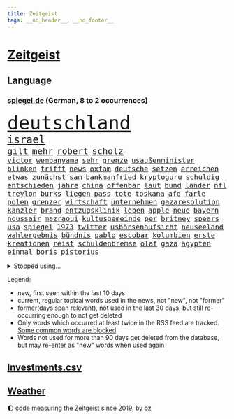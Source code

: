 ```yaml
---
title: Zeitgeist
tags: __no_header__, __no_footer__
---
```


# [Zeitgeist](https://oliz.io/zeitgeist/)

## Language

<h3><a href="https://www.spiegel.de" target="_blank">spiegel.de</a> (German, 8 to 2 occurrences)</h3>
<p style="font-family:monospace">
<span style="font-size:32pt"><a href="news_links.html#deutschland" class="current">deutschland</a></span>
<br>
<span style="font-size:18pt"><a href="news_links.html#israel" class="current">israel</a></span>
<br>
<span style="font-size:15pt"><a href="news_links.html#gilt" class="current">gilt</a></span>
<span style="font-size:15pt"><a href="news_links.html#mehr" class="current">mehr</a></span>
<span style="font-size:15pt"><a href="news_links.html#robert" class="current">robert</a></span>
<span style="font-size:15pt"><a href="news_links.html#scholz" class="current">scholz</a></span>
<br>
<span style="font-size:12pt"><a href="news_links.html#victor" class="current">victor</a></span>
<span style="font-size:12pt"><a href="news_links.html#wembanyama" class="new">wembanyama</a></span>
<span style="font-size:12pt"><a href="news_links.html#sehr" class="current">sehr</a></span>
<span style="font-size:12pt"><a href="news_links.html#grenze" class="current">grenze</a></span>
<span style="font-size:12pt"><a href="news_links.html#usaußenminister" class="current">usaußenminister</a></span>
<span style="font-size:12pt"><a href="news_links.html#blinken" class="current">blinken</a></span>
<span style="font-size:12pt"><a href="news_links.html#trifft" class="current">trifft</a></span>
<span style="font-size:12pt"><a href="news_links.html#news" class="current">news</a></span>
<span style="font-size:12pt"><a href="news_links.html#oxfam" class="new">oxfam</a></span>
<span style="font-size:12pt"><a href="news_links.html#deutsche" class="current">deutsche</a></span>
<span style="font-size:12pt"><a href="news_links.html#setzen" class="current">setzen</a></span>
<span style="font-size:12pt"><a href="news_links.html#erreichen" class="current">erreichen</a></span>
<span style="font-size:12pt"><a href="news_links.html#etwas" class="current">etwas</a></span>
<span style="font-size:12pt"><a href="news_links.html#zunächst" class="current">zunächst</a></span>
<span style="font-size:12pt"><a href="news_links.html#sam" class="current">sam</a></span>
<span style="font-size:12pt"><a href="news_links.html#bankmanfried" class="current">bankmanfried</a></span>
<span style="font-size:12pt"><a href="news_links.html#kryptoguru" class="current">kryptoguru</a></span>
<span style="font-size:12pt"><a href="news_links.html#schuldig" class="current">schuldig</a></span>
<span style="font-size:12pt"><a href="news_links.html#entschieden" class="current">entschieden</a></span>
<span style="font-size:12pt"><a href="news_links.html#jahre" class="current">jahre</a></span>
<span style="font-size:12pt"><a href="news_links.html#china" class="current">china</a></span>
<span style="font-size:12pt"><a href="news_links.html#offenbar" class="current">offenbar</a></span>
<span style="font-size:12pt"><a href="news_links.html#laut" class="current">laut</a></span>
<span style="font-size:12pt"><a href="news_links.html#bund" class="current">bund</a></span>
<span style="font-size:12pt"><a href="news_links.html#länder" class="current">länder</a></span>
<span style="font-size:12pt"><a href="news_links.html#nfl" class="current">nfl</a></span>
<span style="font-size:12pt"><a href="news_links.html#treylon" class="new">treylon</a></span>
<span style="font-size:12pt"><a href="news_links.html#burks" class="new">burks</a></span>
<span style="font-size:12pt"><a href="news_links.html#liegen" class="current">liegen</a></span>
<span style="font-size:12pt"><a href="news_links.html#pass" class="current">pass</a></span>
<span style="font-size:12pt"><a href="news_links.html#tote" class="current">tote</a></span>
<span style="font-size:12pt"><a href="news_links.html#toskana" class="current">toskana</a></span>
<span style="font-size:12pt"><a href="news_links.html#afd" class="current">afd</a></span>
<span style="font-size:12pt"><a href="news_links.html#farle" class="new">farle</a></span>
<span style="font-size:12pt"><a href="news_links.html#polen" class="current">polen</a></span>
<span style="font-size:12pt"><a href="news_links.html#grenzer" class="new">grenzer</a></span>
<span style="font-size:12pt"><a href="news_links.html#wirtschaft" class="current">wirtschaft</a></span>
<span style="font-size:12pt"><a href="news_links.html#unternehmen" class="current">unternehmen</a></span>
<span style="font-size:12pt"><a href="news_links.html#gazaresolution" class="new">gazaresolution</a></span>
<span style="font-size:12pt"><a href="news_links.html#kanzler" class="current">kanzler</a></span>
<span style="font-size:12pt"><a href="news_links.html#brand" class="current">brand</a></span>
<span style="font-size:12pt"><a href="news_links.html#entzugsklinik" class="new">entzugsklinik</a></span>
<span style="font-size:12pt"><a href="news_links.html#leben" class="current">leben</a></span>
<span style="font-size:12pt"><a href="news_links.html#apple" class="current">apple</a></span>
<span style="font-size:12pt"><a href="news_links.html#neue" class="current">neue</a></span>
<span style="font-size:12pt"><a href="news_links.html#bayern" class="current">bayern</a></span>
<span style="font-size:12pt"><a href="news_links.html#noussair" class="current">noussair</a></span>
<span style="font-size:12pt"><a href="news_links.html#mazraoui" class="current">mazraoui</a></span>
<span style="font-size:12pt"><a href="news_links.html#kultusgemeinde" class="current">kultusgemeinde</a></span>
<span style="font-size:12pt"><a href="news_links.html#per" class="current">per</a></span>
<span style="font-size:12pt"><a href="news_links.html#britney" class="current">britney</a></span>
<span style="font-size:12pt"><a href="news_links.html#spears" class="current">spears</a></span>
<span style="font-size:12pt"><a href="news_links.html#usa" class="current">usa</a></span>
<span style="font-size:12pt"><a href="news_links.html#spiegel" class="current">spiegel</a></span>
<span style="font-size:12pt"><a href="news_links.html#1973" class="current">1973</a></span>
<span style="font-size:12pt"><a href="news_links.html#twitter" class="current">twitter</a></span>
<span style="font-size:12pt"><a href="news_links.html#usbörsenaufsicht" class="current">usbörsenaufsicht</a></span>
<span style="font-size:12pt"><a href="news_links.html#neuseeland" class="current">neuseeland</a></span>
<span style="font-size:12pt"><a href="news_links.html#wahlergebnis" class="new">wahlergebnis</a></span>
<span style="font-size:12pt"><a href="news_links.html#bündnis" class="current">bündnis</a></span>
<span style="font-size:12pt"><a href="news_links.html#pablo" class="current">pablo</a></span>
<span style="font-size:12pt"><a href="news_links.html#escobar" class="current">escobar</a></span>
<span style="font-size:12pt"><a href="news_links.html#kolumbien" class="current">kolumbien</a></span>
<span style="font-size:12pt"><a href="news_links.html#erste" class="current">erste</a></span>
<span style="font-size:12pt"><a href="news_links.html#kreationen" class="current">kreationen</a></span>
<span style="font-size:12pt"><a href="news_links.html#reist" class="current">reist</a></span>
<span style="font-size:12pt"><a href="news_links.html#schuldenbremse" class="current">schuldenbremse</a></span>
<span style="font-size:12pt"><a href="news_links.html#olaf" class="current">olaf</a></span>
<span style="font-size:12pt"><a href="news_links.html#gaza" class="current">gaza</a></span>
<span style="font-size:12pt"><a href="news_links.html#ägypten" class="current">ägypten</a></span>
<span style="font-size:12pt"><a href="news_links.html#einmal" class="current">einmal</a></span>
<span style="font-size:12pt"><a href="news_links.html#boris" class="current">boris</a></span>
<span style="font-size:12pt"><a href="news_links.html#pistorius" class="current">pistorius</a></span>
</p>
<details>
<summary>Stopped using...</summary>
<p class="former" style="font-size:12pt">
flugzeug(1108) manager(1107) angela(1106) gerüchte(1106) londoner(1106) merkel(1106) vergeblich(1106) witz(1106) wolfsburg(1106) zeugen(1106) anne(1105) bewerber(1105) fahrzeug(1105) getan(1105) golf(1105) tötete(1105) volker(1105) bundesländer(1104) bundespolizei(1104) positionen(1104) sachsenanhalt(1104) verboten(1104) carsten(1103) fehlen(1103) verteilt(1103) zeitweise(1103) bmw(1102) daraufhin(1102) dienst(1102) investoren(1102) prüfung(1102) reichte(1102) san(1102) jörg(1101) landesregierung(1101) werder(1101) ändert(1101) bekanntesten(1100) liste(1100) publikum(1100) reduziert(1100) verdächtiger(1100) verschieben(1100) antreten(1099) besitzer(1099) einzug(1099) gehe(1099) meister(1099) schnee(1099) studierenden(1099) termin(1099) untersuchungen(1099) vergewaltigt(1099) ausgesprochen(1098) besetzt(1098) bilden(1098) durchsetzen(1098) eingereicht(1098) philippinen(1098) strafen(1098) verhandlungen(1098) wälder(1098) abstimmen(1097) arsenal(1097) begründung(1097) gelegt(1097) gestrichen(1097) infektionen(1097) mali(1097) nachwuchs(1097) nahverkehr(1097) party(1097) 50000(1096) ausnahmen(1096) bremer(1096) drehen(1096) durchsuchungen(1096) fuhr(1096) tschechien(1096) verhängte(1096) athleten(1095) beschwerden(1095) entscheidenden(1095) schwangerschaft(1095) verkaufen(1095) bedenken(1094) eingebrochen(1094) lust(1094) restaurant(1094) ersetzen(1093) juni(1093) sexueller(1093) wirtschaftsministerium(1092) beantragt(1091) super(1091) verschwand(1090) vorsprung(1090) milliarde(1089) schülerinnen(1089) tür(1089) wirtschaftlichen(1088) porsche(1086) präsidentin(1086) rückzug(1085) nachbarn(1084) ökonomen(1084) bande(1083) ehe(1083) katholische(1083) kinos(1083) führenden(1082) mehrerer(1081) spiegelumfrage(1081) februar(1080) kindes(1080) konsum(1080) parallelen(1080) wem(1080) verzichten(1079) erwischt(1076) münster(1076) stürzen(1076) aufgetaucht(1074) empfehlung(1074) spitzenreiter(1074) bisherigen(1073) landet(1073) training(1073) unzufrieden(1072) gehörte(1070) kandidatur(1068) mitarbeiterin(1068) einig(1066) holte(1065) gerieten(1062) hype(1061) georg(1058) identität(1056) elizabeth(1055) teuren(1052) nächstes(1051) umbau(1002) 95(994) happy(936) strecken(936) übrig(916) verlag(915) durchbruch(878) tennisstar(875) ausbildung(863) videoaufnahmen(863) bauern(846) ministerin(846) volk(840) cup(828) freigesprochen(828) kilogramm(824) polnischen(810) drauf(786) papiere(772) harris(770) illegaler(764) gewandt(756) tiger(751) medwedew(750) anton(746) älteste(745) großbank(742) australiens(741) ice(740) hofreiter(731) feiertag(719) menschlichkeit(714) lieferungen(711) gletscher(703) nutzung(701) gerne(700) kürzer(696) schusswaffen(691) schienen(689) gewaltsamen(688) akw(687) tradition(686) kiews(682) kompromiss(682) erwiesen(676) brennt(675) verschiedenen(675) angekündigte(669) pink(667) symbol(653) oscar(652) hinzu(650) wolf(647) zweites(645) desto(644) krim(644) verkündete(642) spektakel(638) dortmunder(616) umfragen(614) seoul(609) schülern(606) betrugs(603) vereinigung(603) mbappé(601) ukrainenews(593) ausstattung(588) ausweiten(584) ankommt(579) kremltruppen(578) 34(571) begrenzt(562) koch(562) arbeitslosigkeit(552) spannung(545) jack(542) hammer(537) verzichtete(531) fragwürdige(528) jubel(524) kinderinterview(523) erfurt(516) brennende(508) chefs(503) exmann(498) jugendlicher(493) inmitten(491) tvinterview(491) veröffentlichen(490) valley(488) brasilianischen(486) drin(484) zulassung(483) fahrgäste(482) lena(482) justizminister(481) verunglückten(480) zuwanderung(479) polizeibeamte(478) älter(476) braun(474) olympiasiegerin(473) image(472) 27jährige(471) kampagne(469) erlegen(466) genauer(466) umkämpfte(466) solches(460) funktion(456) fpö(452) eingestürzt(450) scheiden(447) neueste(445) original(443) island(440) notruf(440) führten(436) protestbewegung(436) hoffnungsträger(434) wagnersöldner(433) 89(432) medizin(432) beseitigt(431) ukrainerusslandnews(425) perfekt(424) aufgewachsen(421) 19jähriger(420) jackson(419) angezeigt(418) schickte(415) umgebung(411) boni(408) kündigung(408) banden(407) vergisst(406) angeblicher(405) satellitenbilder(403) kontroverse(401) wüste(401) kanadischen(397) nutzern(394) francisco(392) eingeschaltet(388) vereinbarung(388) beobachter(387) winzer(387) bröckelt(384) militärexperte(384) lkwfahrer(383) scheinbar(382) halbzeit(379) persönlichen(379) angreifen(378) eineinhalb(375) verhältnissen(374) vizepräsidentin(372) elektronische(371) sportdirektor(371) rechtfertigt(367) schauplatz(366) carter(365) zucker(360) ernennt(359) chaotische(356) deutschem(353) aufsichtsrat(352) carolina(352) beerdigt(350) billigt(349) umfassende(349) erfolgsrezept(348) uskonzern(346) steuert(345) bachmut(343) palmer(343) spielzeug(340) paus(339) finanzaufsicht(335) human(335) one(331) serbische(331) ausharren(330) serben(323) bafin(320) vermeldet(317) bewerben(316) streben(316) fotograf(314) getränke(311) internationalem(311) jahresbeginn(311) kurzzeitig(311) 2011(309) vorsichtig(308) kontrollen(306) totschlags(305) marcel(304) tvserie(304) gefallene(302) rammt(300) heiraten(299) fachkräften(298) kulturkampf(297) heimische(296) unglaublich(293) mail(288) solcher(288) bruchteil(286) lockt(286) traditionellen(286) emotionale(284) täglichen(282) zufällig(278) applaus(277) geschäftsmann(276) meditation(276) verfolger(276) 31jährige(275) kommender(274) eiltempo(273) psg(273) wohlstand(272) marode(270) getragen(269) profifußball(268) springer(268) erneuter(265) technologie(265) umweltschutz(265) chatgpt(263) berge(261) gewaltvorwürfe(261) hitlergruß(261) weimar(261) menschlichen(259) siege(259) openai(258) steigert(257) gelangt(253) lauf(253) achtsamkeit(252) erforschen(252) handwerker(252) justizreform(252) läufer(252) nötigung(251) green(250) sätze(250) insekten(249) wunden(249) highlight(248) maximilian(248) reisten(248) georgien(247) köpfe(247) marius(247) 1600(246) bestrafen(245) baltikum(244) lokale(244) elch(241) junior(241) präsidentschaftskandidat(241) fernhalten(240) fraglich(239) europawahl(238) niger(237) spielerinnen(237) poker(236) saintgermain(235) toll(235) ministerpräsidenten(234) bemerkenswerte(233) spitzenkandidat(231) zuwachs(231) ausflug(229) geklaut(229) lieferte(229) sächsische(229) warnte(229) anhand(226) arbeitskampf(226) buchstaben(226) glücklicher(226) rivalen(225) autoindustrie(224) zoos(224) ankommen(222) gestreikt(222) abbrechen(221) bewerten(221) zwickau(221) mischung(220) supermarktkette(220) haushaltsstreit(219) warb(219) rekonstruieren(217) flutkatastrophe(215) verschwörungsmythen(214) kindergrundsicherung(212) minen(212) lebenslanger(210) leuchten(210) bahnreisende(207) jewgenij(207) kartellamt(205) betrunkener(204) urteilte(204) denkmal(203) fehde(203) daniil(202) holland(202) eingeklemmt(201) vision(199) aktueller(198) bewertungen(198) portal(196) spiegeltalk(196) machtwort(195) spezialisten(195) jpmorgan(194) linksextremen(194) mails(194) deutliches(191) drama(191) 800(190) involviert(190) marseille(190) zentrales(190) alexandra(189) ingenieure(189) bekämpfung(188) kleinflugzeug(188) vereinbaren(188) auszubildende(187) argumenten(186) aussterben(186) feierlichkeiten(186) follower(186) getreide(186) hexenjagd(186) inneren(186) gewalttaten(185) oberdorf(184) schottischen(183) gesundheitlichen(182) katastrophen(182) legalisieren(182) birgt(181) freizeitpark(181) kanadische(181) karlheinz(181) prämien(181) fußballbund(178) einsturz(176) kolo(174) muani(174) randal(174) begrüßen(173) heimatstadt(173) kfw(173) kinderarmut(173) lina(173) beweis(172) fühlte(172) hessens(172) dgb(171) niedergestochen(171) spürt(171) unterschiedlichen(171) constantin(169) rudy(169) klettern(168) nachbarschaftsstreit(168) spitzenkandidaten(168) aß(167) fahndung(165) halbjahr(164) mach(163) schusswechsel(163) tönen(163) kleinkinder(162) optimismus(162) haiti(161) mischen(160) rotenburg(160) uboot(160) betreibern(159) explodiert(157) selbstversuch(157) dfbauswahl(156) seltsame(156) funk(155) spdfraktion(155) bestzeit(154) ifo(154) ranghohen(153) zeitungen(152) forbes(151) male(151) vi(151) gelegen(150) hamm(150) iphones(150) zwischendurch(149) zürich(149) chase(148) impfstoff(148) kenianischen(148) drehbuchautoren(147) kalifornischen(147) sexualstraftäter(147) frankfurts(146) härteres(146) auftritts(145) glückliche(145) gewürdigt(144) stopfen(144) chialo(143) ethnischen(143) gewollt(143) kultursenator(143) lebensgefährlich(143) zugespitzt(143) kurioser(142) schulleiter(142) absurd(141) diego(141) dietmar(141) polnisches(141) schwärmt(141) spielplatz(141) heilen(140) musikalische(140) verweis(140) verzögert(140) popp(139) gesellschaftlichen(138) versöhnliche(138) gebietsgewinne(137) motor(137) saudische(137) wiese(137) ausreichen(136) übergang(136) speicher(135) gegners(134) helden(134) bedeckt(133) fpöchef(133) gestrandet(133) giuliani(133) reagan(133) ronald(133) scott(133) verfassungsbeschwerde(133) +(132) donezk(132) leistet(132) unfallort(132) besiegelt(131) epstein(131) erdrutsch(131) jeffrey(131) weltstar(131) wuchs(131) südeuropa(130) aleksandar(129) cool(129) erlangte(129) würdigung(129) beratern(128) drastische(128) gasspeicher(128) rasen(128) sánchez(127) wal(127) 145(126) einziehen(126) hagel(126) kylian(126) nachtzug(126) amerikanern(125) erika(125) fasziniert(125) roadtrip(125) festgestellt(124) lebensgefährlichen(124) neunzigerjahre(124) wochenenden(124) demokratiebewegung(122) rummenigge(122) abenteuer(120) besessen(120) sätzen(120) verlorene(120) sprang(119) topspielerinnen(119) wümme(119) auswärtssieg(118) gehoben(118) grundsätzliche(118) abgeschoben(117) helene(116) dreieinhalb(115) kurti(115) kürzungen(115) vertreten(115) gefährt(114) kannten(114) protestierende(114) seenot(114) achttausender(113) beitreten(113) erzwingen(112) grenzpolizei(112) kran(112) obersten(112) schleppend(112) schärferen(112) senatorin(112) abwenden(111) jeweils(111) metachef(111) plattformen(111) langjährigen(110) millionenfach(110) schnellstmöglich(110) stellenabbau(110) flüchtlingen(109) fressen(109) populist(109) transfers(109) unglücks(109) saudischer(108) äthiopien(108) auflösung(107) geht’s(107) parteivorstand(107) tierwohl(107) auswahl(106) beworben(106) boots(106) gesellschaftliche(106) ankunft(105) beatrix(105) cockpit(105) kadaver(105) prügelei(105) raucher(105) unters(105) abgaswerten(104) agnieszka(104) eisbrecher(104) lud(104) millionenstrafe(104) unterschätzte(104) düsseldorfer(103) oktoberfest(103) fleck(102) indirekt(102) widersprüche(102) afdkandidat(101) anträge(101) klagten(101) vertrauter(101) wunde(101) cduvorsitzende(100) hauch(100) homophobe(100) aufzustellen(99) gelb(99) standorte(99) wiesn(99) afderfolg(98) gestochen(98) leverkusens(98) putsch(98) report(98) wettbewerber(98) achtzigern(97) architekten(97) internetkonzern(97) popstars(97) prigoschins(97) tiefsee(97) beurlaubt(96) fahnden(96) griechischer(96) variante(96) eauto(95) marsch(95) missbrauchsverdacht(95) verkehrskontrolle(95) vorort(95) wagnerkämpfer(95) angehäuft(94) bitteren(94) essener(94) parteifreunde(94) trennte(94) vorzeitigen(94) zwischenstopp(94) hunter(93) kleinste(93) ausgestorben(92) hitzetote(92) mitschüler(92) toptalente(92) verräter(92) zwölfjährige(92) abgebaut(91) blickten(91) erstellen(91) fahrenden(91) feuchte(91) lernten(91) nördlich(91) vincenzo(91) ausschließlich(90) gastgewerbe(90) hannes(90) höchstwerte(90) mittzwanziger(90) schärfsten(90) spritztour(90) weckruf(90) gutachter(89) irritierte(89) reportage(89) sos(89) umkehren(89) albert(88) brandmauer(88) desaster(88) eingeplant(88) hose(88) kirchen(88) nahel(88) konter(87) richtungen(87) schneidet(87) sicherheitskräften(87) verkehrswende(87) arbeitern(86) exkanzlerin(86) gasriesen(86) nationalfeiertag(86) totem(86) woidke(86) angreift(85) einnehmen(85) göteborg(85) kellner(85) quälen(85) üppige(85) biete(84) prüfer(84) security(84) unilever(84) beständig(83) global(83) hinterm(83) kardinäle(83) schaue(83) staus(83) varianten(83) absichten(82) verwahrt(82) a4(81) andré(81) cdugeneralsekretär(81) cduvorschlag(81) heiße(81) hunderttausend(81) inoffizielle(81) linnemann(81) streitthemen(81) mcilroy(80) rory(80) stützen(80) überweist(80) altersklasse(79) decker(79) larry(79) zäh(79) gersbeck(78) jubelte(78) schönste(78) trainingslager(78) währende(78) 50+1regel(77) butter(77) dfbnationalspieler(77) erfinden(77) fantastische(77) piastri(77) selbsttest(77) sicherstellen(77) 49ers(76) abziehen(76) argentiniens(76) flüchtet(76) immobiliensektor(76) marie(76) startchancenprogramm(76) aggressives(75) becher(75) expartnerin(75) megan(75) quad(75) torwart(75) unverzichtbar(75) bautzen(74) hagen(74) ladestationen(74) playmobil(74) pools(74) wunderbarer(74) ermittlungsarbeit(73) erwischte(73) gedreht(73) geldes(73) zusammenarbeitet(73) bvg(72) eingekreist(72) entthront(72) exemplar(72) ätzt(72) begrapscht(71) belohnt(71) feijóo(71) lehnte(71) nest(71) storch(71) utah(71) bürgerrat(70) eh(70) exwirecardvorstand(70) flüchtiger(70) listenplatz(70) marsalek(70) rangliste(70) schwimmenden(70) aufgezeigt(69) besorgte(69) einzelfall(69) merz’(69) missgeschick(69) schüttet(69) ussoldaten(69) abneigung(68) gruppenvergewaltigung(68) pilgern(68) revolutionierten(68) schreckt(68) abbild(67) arizona(67) denselben(67) militärputsch(67) monatelange(67) schreiber(67) spielzeughersteller(67) ungefährlich(67) zusammenprall(67) abbau(66) alexia(66) costa(66) karibikstaat(66) notwendig(66) orientieren(66) putellas(66) realitätscheck(66) recherche(66) sicherheitsrat(66) südkoreanische(66) beschwichtigt(65) boykott(65) camper(65) ideologie(65) mitangeklagten(65) parteiinterne(65) putschisten(65) sparer(65) taurusraketen(65) tickt(65) unwohlsein(65) verprügelt(65) besuchte(64) fortschrittlich(64) pulverisiert(64) sonnensystem(64) spanierin(64) strafraum(64) weltklimarat(64) frohms(63) größerer(63) jungferninseln(63) merle(63) podium(63) vereint(63) eid(62) fitch(62) ifogeschäftsklimaindex(62) legoland(62) militärjunta(62) natoostflanke(62) pierre(62) stranden(62) verschlechtert(62) beschaffen(61) feueralarm(61) jetzige(61) achtung(60) airport(60) angefahren(60) bestiegen(60) görlitzer(60) heimatland(60) metern(60) o’connor(60) rapinoe(60) sinéad(60) spediteur(60) strafbar(60) struktur(60) wohnraummangel(60) andauern(59) arno(59) bausemer(59) europawahlkandidaten(59) großflächig(59) khanhohloch(59) lebensläufe(59) neunjähriger(59) trentino(59) hausarrest(58) le(58) organisierten(58) rechtspopulist(58) sportlerin(58) witten(58) erkämpften(57) rutschte(57) theateraufführung(57) verzögerungen(57) winken(57) ausbricht(56) eigentor(56) ewigen(56) freundinnen(56) glich(56) hebel(56) nachvollziehen(56) parat(56) spitzenpolitiker(56) südfront(56) knie(55) lagune(55) spanischer(55) tänzer(55) untätigkeit(55) völkermord(55) abkehr(54) allergischen(54) ausgestorbener(54) eingreiftruppe(54) ideologischen(54) kandidiert(54) kartoffeln(54) migrationskrise(54) schlupflöcher(54) systemsprenger(54) american(53) autobahnraststätte(53) extremismus(53) meteorologe(53) schwimmende(53) schätzt(53) staffordshire(53) stärkung(53) terrier(53) verteidigungsstrategie(53) wortgefechte(53) ehrung(52) erfolgreicher(52) gerichtsanhörung(52) statue(52) tankstelle(52) wiederkommen(52) großartig(51) mislintat(51) palmen(51) usmetropole(51) anordnung(50) asylunterkunft(50) baku(50) konsequent(50) leichenteile(50) taurusmarschflugkörpern(50) verfolgung(50) weigerte(50) abstiegskampf(49) betraut(49) kryptoszene(49) swatch(49) ultrakurzen(49) weiblichen(49) zigtausende(49) auffälligen(48) dorn(48) islam(48) minenfeldern(48) privatleute(48) sangen(48) schulgelände(48) afdkandidaten(47) niederlegen(47) politico(47) rucksack(47) trolle(47) 82(46) erklärten(46) felipe(46) finanzkrise(46) gebühr(46) hindernis(46) kapsel(46) picknick(46) schmerzhafter(46) topstürmer(46) vorzugehen(46) ferne(45) herzkrank(45) laptop(45) unheilbar(45) unterschätzten(45) 28jährigen(44) checker(44) löscht(44) telefonbetrüger(44) tobi(44) v(44) weiterzufahren(44) ärgert(44) brandkatastrophe(43) freundlichen(43) geist(43) pestizide(43) 03(42) abgestellt(42) andrang(42) badenwürttembergischen(42) bombenanschlag(42) einfahren(42) grönlands(42) lebensmittelpreise(42) staatsoper(42) störaktion(42) topspiel(42) absolut(41) cdu/csufraktion(41) entlohnt(41) evergrande(41) fsv(41) immobilienkrise(41) kennenlernen(41) pokalsieg(41) steuererleichterung(41) jahrhunderts(40) normales(40) oxford(40) umgesetzt(40) verbotene(40) yoon(40) überlegt(40) 57jährige(39) bespritzen(39) gewechselt(39) giraffe(39) konjunkturprogramm(39) 52jährige(38) aufhört(38) beträchtliche(38) bundesligaabsteiger(38) dreikampf(38) hildesheim(38) jerome(38) johann(38) spieltagen(38) verbrannte(38) vorgängen(38) afdpolitikerin(37) mandeln(37) pflegt(37) rki(37) schockieren(37) simple(37) vereitelte(37) auktionshaus(36) beliefert(36) klimageld(36) schwester(36) straßensperrungen(36) 99(35) alberto(35) alkoholfreie(35) disziplin(35) energiestandards(35) explodierte(35) helfende(35) jenni(35) markigen(35) neubauten(35) núñez(35) sicherungsverwahrung(35) spiegelanfrage(35) festkleben(34) harmlos(34) planung(34) verlangte(34) vwwerk(34) 71(33) beate(33) belohnung(33) lass(33) probe(33) unbedarfter(33) usarmee(33) wahlverschwörung(33) aserbaidschan(32) autoattacke(32) belastungsgrenze(32) bizarre(32) delhi(32) ehemanns(32) kontrolleure(32) uswahl(32) uwe(32) überlagert(32) absturzes(31) bemerkungen(31) beschwert(31) clip(31) ermöglichte(31) flugzeugs(31) folgenschweren(31) gewaltwelle(31) mangelhafte(31) raub(31) schnelles(31) spdgeneralsekretär(31) übergriffig(31) disney+(30) infiziert(30) kusseklat(30) landebahn(30) momenten(30) netzwerkstörung(30) nötige(30) ohio(30) verspottet(30) angeln(29) geheiratet(29) kuh(29) marschieren(29) people(29) starkgemacht(29) vergleichen(29) versenkte(29) versunken(29) vettel(29) kickl(28) konzernmutter(28) kurzgeschichten(28) mieterschutz(28) missbrauchen(28) mitangeklagter(28) onlineshop(28) rauer(28) rezensentin(28) 34jährige(27) arbeiterpartei(27) dachau(27) morgenstunden(27) versinkt(27) weltmeistertrainer(27) 23jährigen(26) border(26) boss(26) elementen(26) gleisen(26) landstriche(26) libyen(26) norddeutschen(26) ramos(26) verirrt(26) arbeitsumfeld(25) bundesfinanzminister(25) derart(25) edle(25) mozart(25) expandieren(24) inhaftierter(24) kansas(24) unsinn(24) afroamerikaner(23) besetztes(23) bezahlbare(23) erforschte(23) fasst(23) goldenes(23) klargestellt(23) sanften(23) stadtpark(23) strafgerichtshof(23) teamkolleginnen(23) abrechnung(22) boniface(22) bunt(22) fehlte(22) hansjoachim(22) heungmin(22) magenprobleme(22) schauspielern(22) son(22) spielfilm(22) sportlich(22) vollstreckt(22) watzke(22) altert(21) bundestagsvizepräsident(21) drosselt(21) entziehen(21) feuern(21) heimlichen(21) kinderfußball(21) konjunkturprognose(21) magie(21) parlamentspräsidium(21) taktischer(21) timm(21) zauberer(21) beleidigte(20) eriwan(20) aluminium(19) drew(19) feierlaune(19) flüchtlingsdrama(19) gehöre(19) lebenslangen(19) milley(19) pkkvorwurf(19) sardinien(19) singen(19) usgeneralstabschef(19) asylbewerbern(18) drohnenkrieg(18) putzen(18) reifen(18) thüringischen(18) ausstellung(17) darstellung(17) impeachment(17) irreführung(17) klimademonstranten(17) längerem(17) schauspielerpaar(17) werkstatt(17) armenische(16) harrte(16) proben(16) warteten(16) 50jährige(15) nordhausen(15) quarterback(15) sofern(15) störgeräusche(15) amazonasgebiet(14) handelskette(14) inn(14) kommissionschefin(14) mintzlaff(14) verwickelt(14) abrufen(13) apotheker(13) spektakuläre(13) studienanfänger(13) ungebrochen(13) aufsicht(12) darna(12) lauterbachs(12) reizgas(12) untermauert(12) wallboxen(12) bandenkriminalität(11) demontage(11) hingen(11) mobbing(11) popkultur(11) pragsdorf(11) tagesschausprecher(11) verteidigungsministeriums(11) zonen(11)
</p>
</details>
<p>Legend:
<ul>
<li><span class="new">new</span>, first seen within the last 10 days</li>
<li><span class="current">current</span>, regular topical words used in the news, not "new", not "former"</li>
<li><span class="former">former(days span relevant)</span>, not used in the last 30 days, but still re-occurring enough to not get deleted</li>
<li>Only words which occurred at least twice in the RSS feed are tracked. <a href="language/filters.py">Some common words are blocked</a></li>
<li>Words not used for more than 90 days get deleted from the database, but may re-enter as "new" words when used again</li>
</ul>
</p>

## [Investments](investments.html)[.csv](investments.csv)

## [Weather](weather.html)

<footer>
<a href="javascript:toggleTheme()" class="nav">🌓</a>
<a href="https://github.com/ooz/zeitgeist">code</a> measuring the Zeitgeist since 2019, by <a href="https://oliz.io">oz</a>
</footer>
